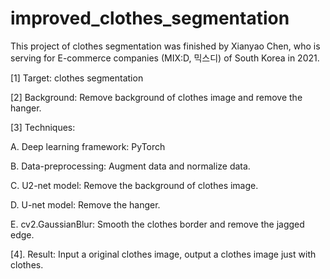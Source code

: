 # improved_clothes_segmentation
This project of clothes segmentation was finished by Xianyao Chen, who is serving for E-commerce companies (MIX:D,  믹스디) of South Korea in 2021.

[1] Target: clothes segmentation

[2] Background: Remove background of clothes image and remove the hanger.

[3] Techniques: 

A. Deep learning framework: PyTorch

B. Data-preprocessing: Augment data and normalize data.

C. U2-net model: Remove the background of clothes image.

D. U-net model: Remove the hanger.

E. cv2.GaussianBlur: Smooth the clothes border and remove the jagged edge.

[4]. Result: Input a original clothes image, output a clothes image just with clothes.
